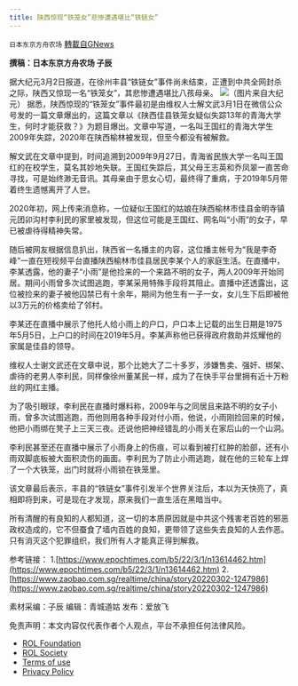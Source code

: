 ```yaml
---
title: 陕西惊现“铁笼女”悲惨遭遇堪比“铁链女”
---
```

`日本东京方舟农场` [轉載自GNews](https://gnews.org/zh-hans/2093706/)

**撰稿：日本东京方舟农场  子辰**

据大纪元3月2日报道，在徐州丰县“铁链女”事件尚未结束，正遭到中共全网封杀之际，陕西又惊现一名“铁笼女”，其悲惨遭遇堪比八孩母亲。
![](https://assets.gnews.org/wp-content/uploads/2022/03/1-27.jpg)（图片来自大纪元）
据悉，陕西惊现的“铁笼女”事件最初是由维权人士解文武3月1日在微信公众号发的一篇文章爆出的，这篇文章以《陕西佳县铁笼女疑似失踪13年的青海大学生，何时才能获救？》为题目爆出。文章中写道，一名叫王国红的青海大学生2009年失踪，2020年在陕西榆林被发现，但至今都没有被解救。

解文武在文章中提到，时间追溯到2009年9月27日，青海省民族大学一名叫王国红的在校学生，莫名其妙地失联。王国红失踪后，其父母王志英和乔凤翠一直苦命寻找，可是始终渺无音讯。其母亲由于思女心切，最终得了重病，于2019年5月带着终生遗憾离开了人世。

2020年初，网上传来消息称，一位疑似王国红的姑娘在陕西榆林市佳县金明寺镇元团卯沟村李利民的家里被发现，但这位可能是王国红、网名叫“小雨”的女子，早已被虐待得精神失常。

随后被网友根据信息扒出，陕西省一名播主的内容，这位播主帐号为“我是李奇峰”一直在短视频平台直播陕西榆林市佳县居民李某个人的家庭生活。在直播中，李某透露，他的妻子“小雨”是他捡来的一个来路不明的女子，两人2009年开始同居。期间小雨曾多次试图逃跑，李某采用特殊手段将其阻止。直播中还透露出，这位被捡来的妻子被他囚禁已有十余年，期间为他生有一子一女，女儿生下后即被他以3万元的价格卖给了邻村。

李某还在直播中展示了他托人给小雨上的户口，户口本上记载的出生日期是1975年5月5日，上户口的时间在2019年5月。李某声称他已获得政府救助并炫耀他的家属是佳县的领导。

维权人士谢文武还在文章中说，那个比她大了二十多岁，涉嫌售卖、强奸、绑架、虐待的老男人李利民，同样像徐州董某民一样，成为了在快手平台里拥有近十万粉丝的网红主播。

为了吸引眼球，李利民在直播时爆料称，2009年与之同居且来路不明的女子小雨，曾多次试图逃跑，而他则用各种手段对付小雨，他说，小雨刚捡回来的时候，他把小雨绑在凳子上三天三夜。还说他把神经错乱的小雨关在家后山的一个山洞。

李利民甚至还在直播中展示了小雨身上的伤痕，可以看到被打红肿的脸部，还有小雨双脚底板被大面积烫伤的画面。李利民为了防止小雨逃跑，就在他的三轮车上焊了一个大铁笼，出门时就将小雨锁在铁笼里。

该文章最后表示，丰县的“铁链女”事件引发半个世界关注后，本以为天快亮了，真相即将到来，可是现在才发现，原来我们一直生活在黑暗当中。

所有清醒的有良知的人都知道，这一切的本质原因就是中共这个残害老百姓的邪恶政权造成的，它不但蚕食了墙内百姓的良知，更带领了这些失去良知的人去作恶。只有消灭这个犯罪组织，我们所有人才能真正得到解救。

参考链接：
1.[https://www.epochtimes.com/b5/22/3/1/n13614462.htm](https://www.epochtimes.com/b5/22/3/1/n13614462.htm)
2.[https://www.zaobao.com.sg/realtime/china/story20220302-1247986](https://www.zaobao.com.sg/realtime/china/story20220302-1247986)

素材采编：子辰
编辑：青城道姑
发布：爱放飞

 

免责声明：本文内容仅代表作者个人观点，平台不承担任何法律风险。

- [ROL Foundation](https://rolfoundation.org/)
- [ROL Society](https://rolsociety.org/)
- [Terms of use](https://gnews.org/terms-of-use-3/)
- [Privacy Policy](https://gnews.org/privacy-policy/)

